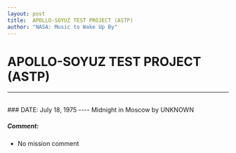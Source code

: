 ```yaml
---
layout: post
title:  APOLLO-SOYUZ TEST PROJECT (ASTP)
author: "NASA: Music to Wake Up By"
---
```


# APOLLO-SOYUZ TEST PROJECT (ASTP)
----
<br/>
### DATE: July 18, 1975
----
Midnight in Moscow by UNKNOWN

##### Comment:
* No mission comment

